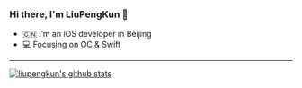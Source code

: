 ### Hi there, I'm LiuPengKun 👋

- 🇨🇳 I’m an iOS developer in Beijing
- 💻 Focusing on OC & Swift


---------------------------------------------------------------------------------------------------------------------------------------------------------------------------------

[![liupengkun's github stats](https://github-readme-stats.vercel.app/api?username=LiuPengKun1993)](https://github.com/anuraghazra/github-readme-stats)

